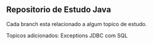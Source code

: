 ## Repositorio de Estudo Java

Cada branch esta relacionado a algum topico de estudo.

Topicos adicionados:
Exceptions
JDBC com SQL
